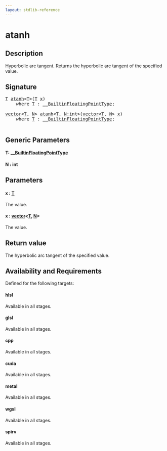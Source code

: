 ```yaml
---
layout: stdlib-reference
---
```


# atanh

## Description

Hyperbolic arc tangent. Returns the hyperbolic arc tangent of the specified value.



## Signature 

<pre>
<a href="atanh.html#typeparam-T" class="code_type">T</a> <a href="atanh.html">atanh</a>&lt;<a href="atanh.html#typeparam-T" class="code_type">T</a>&gt;(<a href="atanh.html#typeparam-T" class="code_type">T</a> <a href="atanh.html#decl-x" class="code_param">x</a>)
    <span class='code_keyword'>where</span> <a href="atanh.html#typeparam-T" class="code_type">T</a> : <a href="index.html" class="code_type">__BuiltinFloatingPointType</a>;

<a href="index.html" class="code_type">vector</a>&lt;<a href="atanh.html#typeparam-T" class="code_type">T</a>, <a href="atanh.html#decl-N" class="code_var">N</a>&gt; <a href="atanh.html">atanh</a>&lt;<a href="atanh.html#typeparam-T" class="code_type">T</a>, <a href="atanh.html#decl-N" class="code_var">N</a>:<span class="code_keyword">int</span>&gt;(<a href="index.html" class="code_type">vector</a>&lt;<a href="atanh.html#typeparam-T" class="code_type">T</a>, <a href="atanh.html#decl-N" class="code_var">N</a>&gt; <a href="atanh.html#decl-x" class="code_param">x</a>)
    <span class='code_keyword'>where</span> <a href="atanh.html#typeparam-T" class="code_type">T</a> : <a href="index.html" class="code_type">__BuiltinFloatingPointType</a>;

</pre>

## Generic Parameters

####  <a id="typeparam-T"></a>T: [\_\_BuiltinFloatingPointType](../interfaces/0_builtinfloatingpointtype-029hm/index)
####  <a id="decl-N"></a>N  : int

## Parameters

####  <a id="decl-x"></a>x  : [T](atanh#typeparam-T)
The value.

####  <a id="decl-x"></a>x  : [vector](../types/vector/index)\<[T](../types/vector/index#typeparam-T), [N](../types/vector/index#decl-N)\>
The value.


## Return value
The hyperbolic arc tangent of the specified value.


## Availability and Requirements

Defined for the following targets:

#### hlsl
Available in all stages.

#### glsl
Available in all stages.

#### cpp
Available in all stages.

#### cuda
Available in all stages.

#### metal
Available in all stages.

#### wgsl
Available in all stages.

#### spirv
Available in all stages.



